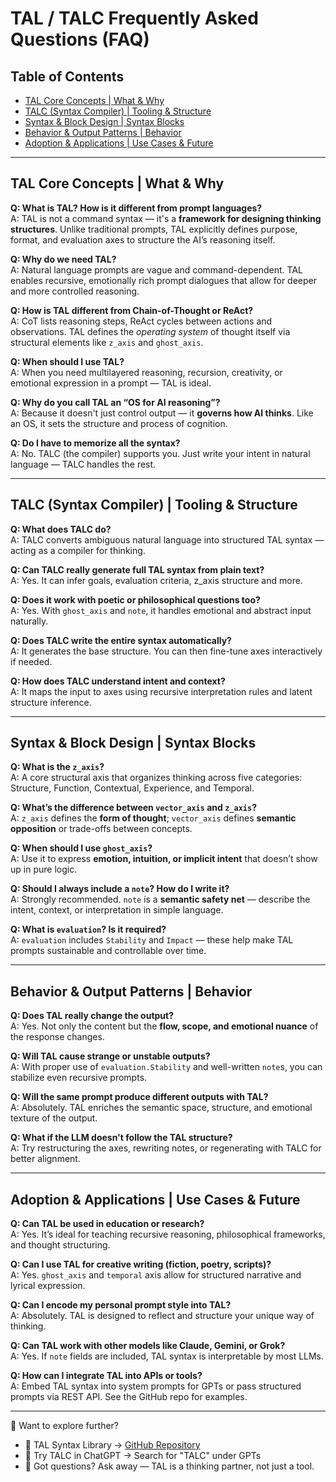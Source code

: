 # TAL / TALC Frequently Asked Questions (FAQ)

## Table of Contents
- [TAL Core Concepts \| What & Why](#tal-core-concepts--what--why)
- [TALC (Syntax Compiler) \| Tooling & Structure](#talc-syntax-compiler--tooling--structure)
- [Syntax & Block Design \| Syntax Blocks](#syntax--block-design--syntax-blocks)
- [Behavior & Output Patterns \| Behavior](#behavior--output-patterns--behavior)
- [Adoption & Applications \| Use Cases & Future](#adoption--applications--use-cases--future)

---

## TAL Core Concepts \| What & Why

**Q: What is TAL? How is it different from prompt languages?**  
A: TAL is not a command syntax — it's a **framework for designing thinking structures**. Unlike traditional prompts, TAL explicitly defines purpose, format, and evaluation axes to structure the AI’s reasoning itself.

**Q: Why do we need TAL?**  
A: Natural language prompts are vague and command-dependent. TAL enables recursive, emotionally rich prompt dialogues that allow for deeper and more controlled reasoning.

**Q: How is TAL different from Chain-of-Thought or ReAct?**  
A: CoT lists reasoning steps, ReAct cycles between actions and observations. TAL defines the *operating system* of thought itself via structural elements like `z_axis` and `ghost_axis`.

**Q: When should I use TAL?**  
A: When you need multilayered reasoning, recursion, creativity, or emotional expression in a prompt — TAL is ideal.

**Q: Why do you call TAL an “OS for AI reasoning”?**  
A: Because it doesn't just control output — it **governs how AI thinks**. Like an OS, it sets the structure and process of cognition.

**Q: Do I have to memorize all the syntax?**  
A: No. TALC (the compiler) supports you. Just write your intent in natural language — TALC handles the rest.

---

## TALC (Syntax Compiler) \| Tooling & Structure

**Q: What does TALC do?**  
A: TALC converts ambiguous natural language into structured TAL syntax — acting as a compiler for thinking.

**Q: Can TALC really generate full TAL syntax from plain text?**  
A: Yes. It can infer goals, evaluation criteria, z_axis structure and more.

**Q: Does it work with poetic or philosophical questions too?**  
A: Yes. With `ghost_axis` and `note`, it handles emotional and abstract input naturally.

**Q: Does TALC write the entire syntax automatically?**  
A: It generates the base structure. You can then fine-tune axes interactively if needed.

**Q: How does TALC understand intent and context?**  
A: It maps the input to axes using recursive interpretation rules and latent structure inference.

---

## Syntax & Block Design \| Syntax Blocks

**Q: What is the `z_axis`?**  
A: A core structural axis that organizes thinking across five categories: Structure, Function, Contextual, Experience, and Temporal.

**Q: What’s the difference between `vector_axis` and `z_axis`?**  
A: `z_axis` defines the **form of thought**; `vector_axis` defines **semantic opposition** or trade-offs between concepts.

**Q: When should I use `ghost_axis`?**  
A: Use it to express **emotion, intuition, or implicit intent** that doesn’t show up in pure logic.

**Q: Should I always include a `note`? How do I write it?**  
A: Strongly recommended. `note` is a **semantic safety net** — describe the intent, context, or interpretation in simple language.

**Q: What is `evaluation`? Is it required?**  
A: `evaluation` includes `Stability` and `Impact` — these help make TAL prompts sustainable and controllable over time.

---

## Behavior & Output Patterns \| Behavior

**Q: Does TAL really change the output?**  
A: Yes. Not only the content but the **flow, scope, and emotional nuance** of the response changes.

**Q: Will TAL cause strange or unstable outputs?**  
A: With proper use of `evaluation.Stability` and well-written `note`s, you can stabilize even recursive prompts.

**Q: Will the same prompt produce different outputs with TAL?**  
A: Absolutely. TAL enriches the semantic space, structure, and emotional texture of the output.

**Q: What if the LLM doesn't follow the TAL structure?**  
A: Try restructuring the axes, rewriting notes, or regenerating with TALC for better alignment.

---

## Adoption & Applications \| Use Cases & Future

**Q: Can TAL be used in education or research?**  
A: Yes. It’s ideal for teaching recursive reasoning, philosophical frameworks, and thought structuring.

**Q: Can I use TAL for creative writing (fiction, poetry, scripts)?**  
A: Yes. `ghost_axis` and `temporal` axis allow for structured narrative and lyrical expression.

**Q: Can I encode my personal prompt style into TAL?**  
A: Absolutely. TAL is designed to reflect and structure your unique way of thinking.

**Q: Can TAL work with other models like Claude, Gemini, or Grok?**  
A: Yes. If `note` fields are included, TAL syntax is interpretable by most LLMs.

**Q: How can I integrate TAL into APIs or tools?**  
A: Embed TAL syntax into system prompts for GPTs or pass structured prompts via REST API. See the GitHub repo for examples.

---

📎 Want to explore further?

- 🔗 TAL Syntax Library → [GitHub Repository](https://github.com/tanep3/TAL)  
- 🤖 Try TALC in ChatGPT → Search for "TALC" under GPTs  
- 💬 Got questions? Ask away — TAL is a thinking partner, not just a tool.

